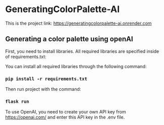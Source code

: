 # GeneratingColorPalette-AI

This is the project link: https://generatingcolorpalette-ai.onrender.com

## Generating a color palette using openAI

First, you need to install libraries. All required libraries are specified inside of requirements.txt:

You can install all required libraries through the following command:

### `pip install -r requirements.txt`

Then run project with the command:

### `flask run`

To use OpenAI, you need to create your own API key from https://openai.com/ and enter this API key in the .env file.
